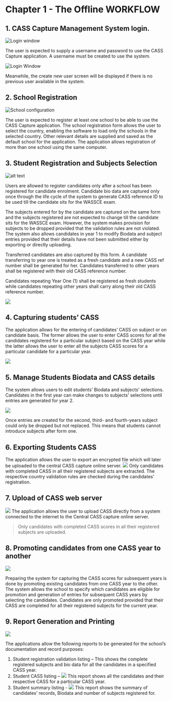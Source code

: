 # Chapter 1 - The Offline WORKFLOW

## 1. CASS Capture Management System login.

![Login window](/assets/images/c01/c01.01-login.png)

The user is expected to supply a username and password to use the CASS Capture application. A username must be created to use the system.

![Login Window](/assets/images/c01/c01.01-login2.png)

Meanwhile, the create new user screen will be displayed if there is no previous user available in the system.

## 2. School Registration
![School configuration](/assets/images/c01/c01.02-schoolConfiguration.png)

The user is expected to register at least one school to be able to use the CASS Capture application. The school registration form allows the user to select the country, enabling the software to load only the schools in the selected country. Other relevant details are supplied and saved as the default school for the application. The application allows registration of more than one school using the same computer.

## 3. Student Registration and Subjects Selection

![alt text](/assets/images/c01/c01.03-studentRegistration.png)

Users are allowed to register candidates only after a school has been registered for candidate enrolment. Candidate bio data are captured only once through the life cycle of the system to generate CASS reference ID to be used till the candidate sits for the WASSCE exam.

The subjects entered for by the candidate are captured on the same form and the subjects registered are not expected to change till the candidate sits for the WASSCE exam. However, the system makes provision for subjects to be dropped provided that the validation rules are not violated. The system also allows candidates in year 1 to modify Biodata and subject entries provided that their details have not been submitted either by exporting or directly uploading.

Transferred candidates are also captured by this form. A candidate transferring to year one is treated as a fresh candidate and a new CASS ref number shall be generated for her.
Candidates transferred to other years shall be registered with their old CASS reference number.

Candidates repeating Year One (1) shall be registered as fresh students while candidates repeating other years shall carry along their old CASS reference number.

![](/assets/images/c01/c01.03%202-candidateRegistration.png)

## 4. Capturing students’ CASS

The application allows for the entering of candidates’ CASS on subject or on candidate basis. The former allows the user to enter CASS scores for all the candidates registered for a particular subject based on the CASS year while the latter allows the user to enter all the subjects CASS scores for a particular candidate for a particular year.

![](/assets/images/c01/c01/c1.4-captureCass.png)

## 5. Manage Students Biodata and CASS details
 
The system allows users to edit students’ Biodata and subjects' selections.  Candidates in the first year can make changes to subjects’ selections until entries are generated for year 2.

![](/assets/images/c01/c1.5.png)

Once entries are created for the second, third- and fourth-years subject could only be dropped but not replaced. This means that students cannot introduce subjects after form one. 

## 6. Exporting Students CASS
 
The application allows the user to export an encrypted file which will later be uploaded to the central CASS capture online server.
![](/assets/images/c01/c1.6.png)
Only candidates with completed CASS in all their registered subjects are extracted. The respective country validation rules are checked during the candidates’ registration.

## 7. Upload of CASS web server
![](/assets/images/c01/c1.7.png)
The application allows the user to upload CASS directly from a system connected to the internet to the Central CASS capture online server. 
> Only candidates with completed CASS scores in all their registered subjects are uploaded.

## 8. Promoting candidates from one CASS year to another

![](/assets/images/c01/c1.8.png)

Preparing the system for capturing the CASS scores for subsequent years is done by promoting existing candidates from one CASS year to the other. The system allows the school to specify which candidates are eligible for promotion and generation of entries for subsequent CASS years by selecting the candidates. Candidates are only promoted provided that their CASS are completed for all their registered subjects for the current year.

## 9. Report Generation and Printing

![](/assets/images/c01/c1.9.1.png)

The applications allow the following reports to be generated for the school’s documentation and record purposes:
1. Student registration validation listing – This shows the complete registered subjects and bio data for all the candidates in a specified CASS year.
2. Student CASS listing – 
![](/assets/images/c01/c1.9.2.png)
This report shows all the candidates and their respective CASS for a particular CASS year.
3. Student summary listing - 
![](/assets/images/c01/c1.9.3.png)
This report shows the summary of candidates’ records, Biodata and number of subjects registered for.
